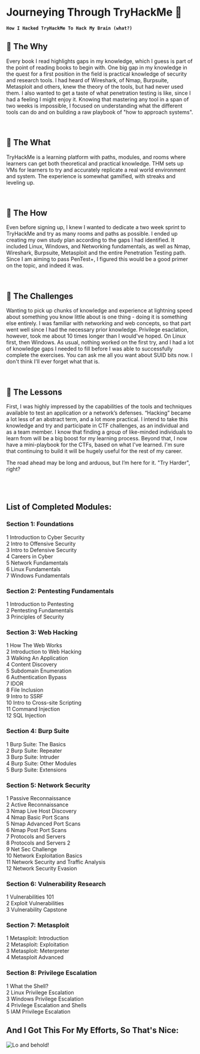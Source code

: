 # Journeying Through TryHackMe 🧠

**`How I Hacked TryHackMe To Hack My Brain (what?)`**
   </br>

## 📜 The Why
Every book I read highlights gaps in my knowledge, which I guess is part of the point of reading books to begin with. One big gap in my knowledge in the quest for a first position in the field is practical knowledge of security and research tools. I had heard of Wireshark, of Nmap, Burpsuite, Metasploit and others, knew the theory of the tools, but had never used them. I also wanted to get a taste of what penetration testing is like, since I had a feeling I might enjoy it. Knowing that mastering any tool in a span of two weeks is impossible, I focused on understanding what the different tools can do and on building a raw playbook of "how to approach systems".

   </br>

## 📜 The What
TryHackMe is a learning platform with paths, modules, and rooms where learners can get both theoretical and practical knowledge. THM sets up VMs for learners to try and accurately replicate a real world environment and system. The experience is somewhat gamified, with streaks and leveling up. 

   </br>

## 📜 The How
Even before signing up, I knew I wanted to dedicate a two week sprint to TryHackMe and try as many rooms and paths as possible. I ended up creating my own study plan according to the gaps I had identified. It included Linux, Windows, and Networking fundamentals, as well as Nmap, Wireshark, Burpsuite, Metasploit and the entire Penetration Testing path. Since I am aiming to pass PenTest+, I figured this would be a good primer on the topic, and indeed it was.

   </br>

## 📜 The Challenges
Wanting to pick up chunks of knowledge and experience at lightning speed about something you know little about is one thing - doing it is something else entirely. I was familiar with networking and web concepts, so that part went well since I had the necessary prior knowledge. Privilege esaclation, however, took me about 10 times longer than I would've hoped. On Linux first, then Windows. As usual, nothing worked on the first try, and I had a lot of knowledge gaps I needed to fill before I was able to successfully complete the exercises. You can ask me all you want about SUID bits now. I don't think I'll ever forget what that is.

   </br>

## 📜 The Lessons
First, I was highly impressed by the capabilities of the tools and techniques available to test an application or a network’s defenses. “Hacking” became a lot less of an abstract term, and a lot more practical. I intend to take this knowledge and try and participate in CTF challenges, as an individual and as a team member. I know that finding a group of like-minded individuals to learn from will be a big boost for my learning process. Beyond that, I now have a mini-playbook for the CTFs, based on what I've learned. I'm sure that continuing to build it will be hugely useful for the rest of my career. 

The road ahead may be long and arduous, but I’m here for it. "Try Harder", right?
   </br>
   </br>
   </br>
   </br>


## List of Completed Modules:

### Section 1: Foundations	

1	Introduction to Cyber Security </br>
2	Intro to Offensive Security </br>
3	Intro to Defensive Security </br>
4	Careers in Cyber </br>
5	Network Fundamentals </br>
6	Linux Fundamentals </br>
7	Windows Fundamentals </br>

### Section 2: Pentesting Fundamentals	

1	Introduction to Pentesting </br>
2	Pentesting Fundamentals </br>
3	Principles of Security </br>

### Section 3: Web Hacking	

1	How The Web Works </br>
2	Introduction to Web Hacking </br>
3	Walking An Application </br>
4	Content Discovery </br>
5	Subdomain Enumeration </br>
6	Authentication Bypass </br>
7	IDOR </br>
8	File Inclusion </br>
9	Intro to SSRF </br>
10	Intro to Cross-site Scripting </br>
11	Command Injection </br>
12	SQL Injection </br>

### Section 4: Burp Suite	

1	Burp Suite: The Basics </br>
2	Burp Suite: Repeater </br>
3	Burp Suite: Intruder </br>
4	Burp Suite: Other Modules </br>
5	Burp Suite: Extensions </br>

### Section 5: Network Security	

1	Passive Reconnaissance </br>
2	Active Reconnaissance </br>
3	Nmap Live Host Discovery </br>
4	Nmap Basic Port Scans </br>
5	Nmap Advanced Port Scans </br>
6	Nmap Post Port Scans </br>
7	Protocols and Servers </br>
8	Protocols and Servers 2 </br>
9	Net Sec Challenge </br>
10	Network Exploitation Basics </br>
11	Network Security and Traffic Analysis </br>
12	Network Security Evasion </br>
	
### Section 6: Vulnerability Research	

1	Vulnerabilities 101 </br>
2	Exploit Vulnerabilities </br>
3	Vulnerability Capstone </br>

### Section 7: Metasploit	

1	Metasploit: Introduction </br>
2	Metasploit: Exploitation </br>
3	Metasploit: Meterpreter </br>
4	Metasploit Advanced </br>

### Section 8: Privilege Escalation
	
1	What the Shell? </br>
2	Linux Privilege Escalation </br>
3	Windows Privilege Escalation </br>
4	Privilege Escalation and Shells </br>
5	IAM Privilege Escalation </br>

## And I Got This For My Efforts, So That's Nice:


![Lo and behold!](https://i.imgur.com/nUzJEDK.jpeg)

